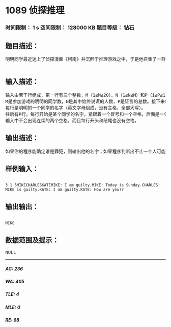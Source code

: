 # 1089 侦探推理   
### 时间限制： 1 s     空间限制： 128000 KB     题目等级： 钻石  
## 题目描述：  

<pre>
明明同学最近迷上了侦探漫画《柯南》并沉醉于推理游戏之中，于是他召集了一群同学玩推理游戏。游戏的内容是这样的，明明的同学们先商量好由其中的一个人充当罪犯（在明明不知情的情况下），明明的任务就是找出这个罪犯。接着，明明逐个询问每一个同学，被询问者可能会说：  证词中出现的其他话，都不列入逻辑推理的内容。明明所知道的是，他的同学中有N个人始终说假话，其余的人始终说真。现在，明明需要你帮助他从他同学的话中推断出谁是真正的凶手，请记住，凶手只有一个！

</pre>
  
  
## 输入描述：  

<pre>
输入由若干行组成，第一行有三个整数，M（1&le;M&le;20）、N（1&le;N&le;M）和P（1&le;P&le;100）；  
M是参加游戏的明明的同学数，N是其中始终说谎的人数，P是证言的总数。接下来M行，  
每行是明明的一个同学的名字（英文字母组成，没有主格，全部大写）。  
往后有P行，每行开始是某个同学的名宇，紧跟着一个冒号和一个空格，后面是一句证词，符合前表中所列格式。证词每行不会超过250个字符。  
输入中不会出现连续的两个空格，而且每行开头和结尾也没有空格。
</pre>
  
  
## 输出描述：  

<pre>
如果你的程序能确定谁是罪犯，则输出他的名字；如果程序判断出不止一个人可能是罪犯，则输出 Cannot Determine；如果程序判断出没有人可能成为罪犯，则输出 Impossible。
</pre>
  
  
## 样例输入：  

<pre><code>
3 1 5MIKECHARLESKATEMIKE: I am guilty.MIKE: Today is Sunday.CHARLES: MIKE is guilty.KATE: I am guilty.KATE: How are you??
</code></pre>
  
  
## 输出输出：  

<pre><code>
MIKE
</code></pre>
  
  
## 数据范围及提示：  

<pre>
NULL
</pre>
  
  
***  

##### AC: 236  
##### WA: 405  
##### TLE: 4  
##### MLE: 0  
##### RE: 68  
